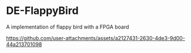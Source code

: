 # DE-FlappyBird
A implementation of flappy bird with a FPGA board


https://github.com/user-attachments/assets/a2127431-2630-4de3-9d00-44a213701098


